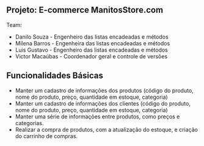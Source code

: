 ## Projeto: E-commerce ManitosStore.com

Team:

- Danilo Souza - Engenheiro das listas encadeadas e métodos
- Milena Barros - Engenheira das listas encadeadas e métodos 
- Luis Gustavo - Engenheiro das listas encadeadas e métodos 
- Victor Macaúbas - Coordenador geral e controle de versões  

## Funcionalidades Básicas

- Manter um cadastro de informações dos produtos (código do produto, nome do produto, preço, quantidade em estoque, categoria)
- Manter um cadastro de informações dos clientes (código do produto, nome do produto, preço, quantidade em estoque, categoria)
- Manter uma série de informações entre produtos, como preços e categorias.
- Realizar a compra de produtos, com a atualização do estoque, e criação do carrinho de compras.
